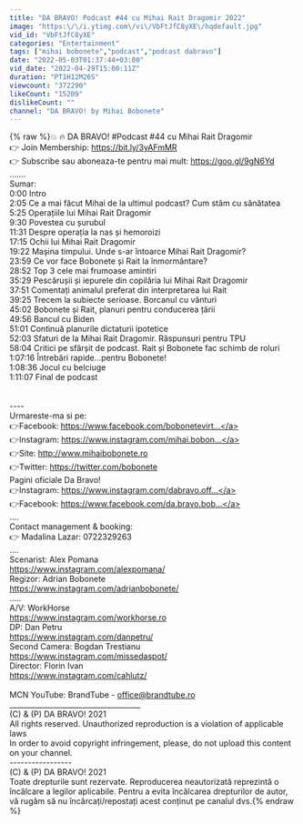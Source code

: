 ```yaml
---
title: "DA BRAVO! Podcast #44 cu Mihai Rait Dragomir 2022"
image: "https:\/\/i.ytimg.com\/vi\/VbFtJfC8yXE\/hqdefault.jpg"
vid_id: "VbFtJfC8yXE"
categories: "Entertainment"
tags: ["mihai bobonete","podcast","podcast dabravo"]
date: "2022-05-03T01:37:44+03:00"
vid_date: "2022-04-29T15:00:11Z"
duration: "PT1H12M26S"
viewcount: "372290"
likeCount: "15209"
dislikeCount: ""
channel: "DA BRAVO! by Mihai Bobonete"
---
```

{% raw %}💥 🔥 DA BRAVO! #Podcast #44 cu Mihai Rait Dragomir<br />👉 Join Membership: <a rel="nofollow" target="blank" href="https://bit.ly/3yAFmMR">https://bit.ly/3yAFmMR</a><br />👉 Subscribe sau aboneaza-te pentru mai mult: <a rel="nofollow" target="blank" href="https://goo.gl/9gN6Yd">https://goo.gl/9gN6Yd</a><br />.......<br />Sumar:<br />0:00 Intro<br />2:05 Ce a mai făcut Mihai de la ultimul podcast? Cum stăm cu sănătatea<br />5:25 Operațiile lui Mihai Rait Dragomir<br />9:30 Povestea cu șurubul<br />11:31 Despre operația la nas și hemoroizi<br />17:15 Ochii lui Mihai Rait Dragomir<br />19:22 Mașina timpului. Unde s-ar întoarce Mihai Rait Dragomir?<br />23:59 Ce vor face Bobonete și Rait la înmormântare?<br />28:52 Top 3 cele mai frumoase amintiri<br />35:29 Pescărușii și iepurele din copilăria lui Mihai Rait Dragomir<br />37:51 Comentați animalul preferat din interpretarea lui Rait<br />39:25 Trecem la subiecte serioase. Borcanul cu vânturi<br />45:02 Bobonete și Rait, planuri pentru conducerea țării<br />49:56 Bancul cu Biden<br />51:01 Continuă planurile dictaturii ipotetice<br />52:03 Sfaturi de la Mihai Rait Dragomir. Răspunsuri pentru TPU<br />58:04 Critici pe sfârșit de podcast. Rait și Bobonete fac schimb de roluri<br />1:07:16 Întrebări rapide...pentru Bobonete!<br />1:08:36 Jocul cu belciuge<br />1:11:07 Final de podcast<br /><br /><br />----<br />Urmareste-ma si pe:<br />👉Facebook: <a rel="nofollow" target="blank" href="https://www.facebook.com/bobonetevirt...">https://www.facebook.com/bobonetevirt...</a><br />👉Instagram: <a rel="nofollow" target="blank" href="https://www.instagram.com/mihai.bobon...">https://www.instagram.com/mihai.bobon...</a><br />👉Site: <a rel="nofollow" target="blank" href="http://www.mihaibobonete.ro">http://www.mihaibobonete.ro</a><br />👉Twitter: <a rel="nofollow" target="blank" href="https://twitter.com/bobonete">https://twitter.com/bobonete</a><br />Pagini oficiale Da Bravo!<br />👉Instagram: <a rel="nofollow" target="blank" href="https://www.instagram.com/dabravo.off...">https://www.instagram.com/dabravo.off...</a><br />👉Facebook:  <a rel="nofollow" target="blank" href="https://www.facebook.com/da.bravo.bob...">https://www.facebook.com/da.bravo.bob...</a><br />....<br />Contact management &amp; booking:<br />👉  Madalina Lazar: 0722329263 <br />....<br />Scenarist: Alex Pomana<br /><a rel="nofollow" target="blank" href="https://www.instagram.com/alexpomana/">https://www.instagram.com/alexpomana/</a><br />Regizor: Adrian Bobonete<br /><a rel="nofollow" target="blank" href="https://www.instagram.com/adrianbobonete/">https://www.instagram.com/adrianbobonete/</a><br />.....<br />A/V:  WorkHorse <br /><a rel="nofollow" target="blank" href="https://www.instagram.com/workhorse.ro">https://www.instagram.com/workhorse.ro</a><br />DP: Dan Petru<br /><a rel="nofollow" target="blank" href="https://www.instagram.com/danpetru/">https://www.instagram.com/danpetru/</a><br />Second Camera: Bogdan Trestianu<br /><a rel="nofollow" target="blank" href="https://www.instagram.com/missedaspot/">https://www.instagram.com/missedaspot/</a><br />Director: Florin Ivan<br /><a rel="nofollow" target="blank" href="https://www.instagram.com/cahlutz/">https://www.instagram.com/cahlutz/</a><br /><br />MCN YouTube: BrandTube - office@brandtube.ro<br />____________________________________<br />(C) &amp; (P) DA BRAVO! 2021<br />All rights reserved. Unauthorized reproduction is a violation of applicable laws<br />In order to avoid copyright infringement, please, do not upload this content on your channel.<br />-----------------<br />(C) &amp; (P) DA BRAVO! 2021<br /> Toate drepturile sunt rezervate.  Reproducerea neautorizată reprezintă o încălcare a legilor aplicabile. Pentru a evita încălcarea drepturilor de autor, vă rugăm să nu încărcați/repostați acest conținut pe canalul dvs.{% endraw %}
